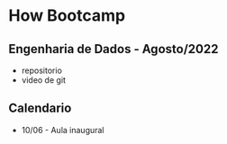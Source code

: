 # How Bootcamp

## Engenharia de Dados - Agosto/2022

- repositorio
- video de git

## Calendario
- 10/06 - Aula inaugural